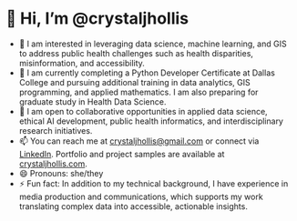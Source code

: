 # 👋 Hi, I’m @crystaljhollis

- 👀 I am interested in leveraging data science, machine learning, and GIS to address public health challenges such as health disparities, misinformation, and accessibility.
- 🌱 I am currently completing a Python Developer Certificate at Dallas College and pursuing additional training in data analytics, GIS programming, and applied mathematics. I am also preparing for graduate study in Health Data Science.
- 💞️ I am open to collaborative opportunities in applied data science, ethical AI development, public health informatics, and interdisciplinary research initiatives.
- 📫 You can reach me at [crystaljhollis@gmail.com](mailto:crystaljhollis@gmail.com) or connect via [LinkedIn](https://www.linkedin.com/in/crystaljhollis). Portfolio and project samples are available at [crystaljhollis.com](https://crystaljhollis.com).
- 😄 Pronouns: she/they
- ⚡ Fun fact: In addition to my technical background, I have experience in media production and communications, which supports my work translating complex data into accessible, actionable insights.

<!---
crystaljhollis/crystaljhollis is a ✨ special ✨ repository because its `README.md` (this file) appears on your GitHub profile.
You can click the Preview link to take a look at your changes.
--->
